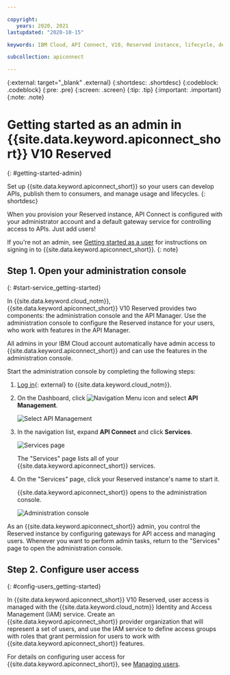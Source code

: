 ```yaml
---

copyright:
   years: 2020, 2021
lastupdated: "2020-10-15"

keywords: IBM Cloud, API Connect, V10, Reserved instance, lifecycle, develop, create, manage, API

subcollection: apiconnect

---
```


{:external: target="_blank" .external} 
{:shortdesc: .shortdesc}
{:codeblock: .codeblock}
{:pre: .pre}
{:screen: .screen}
{:tip: .tip}
{:important: .important}
{:note: .note}

# Getting started as an admin in {{site.data.keyword.apiconnect_short}} V10 Reserved
{: #getting-started-admin}

Set up {{site.data.keyword.apiconnect_short}} so your users can develop APIs, publish them to consumers, and manage usage and lifecycles. 
{: shortdesc}

When you provision your Reserved instance, API Connect is configured with your administrator account and a default gateway service for controlling access to APIs. Just add users!

If you're not an admin, see [Getting started as a user](/docs/apiconnect?topic=apiconnect-getting-started) for instructions on signing in to {{site.data.keyword.apiconnect_short}}.
{: note}


## Step 1. Open your administration console
{: #start-service_getting-started}

In {{site.data.keyword.cloud_notm}}, {{site.data.keyword.apiconnect_short}} V10 Reserved provides two components: the administration console and the API Manager. Use the administration console to configure the Reserved instance for your users, who work with features in the API Manager.

All admins in your IBM Cloud account automatically have admin access to {{site.data.keyword.apiconnect_short}} and can use the features in the administration console.

Start the administration console by completing the following steps:

1. [Log in](https://cloud.ibm.com/login/){: external} to {{site.data.keyword.cloud_notm}}.
  
2. On the Dashboard, click ![Navigation Menu icon](../icons/icon_hamburger.svg "Menu") and select **API Management**.

   ![Select API Management](images/select_api_mgt.png "Select API Management")

3. In the navigation list, expand **API Connect** and click **Services**.

   ![Services page](images/ri_select_service.png "Services page")

   The "Services" page lists all of your {{site.data.keyword.apiconnect_short}} services. 
   
4. On the "Services" page, click your Reserved instance's name to start it.

   {{site.data.keyword.apiconnect_short}} opens to the administration console.

   ![Administration console](images/ri_admin_home.png "Administration console")

As an {{site.data.keyword.apiconnect_short}} admin, you control the Reserved instance by configuring gateways for API access and managing users. Whenever you want to perform admin tasks, return to the "Services" page to open the administration console. 


## Step 2. Configure user access
{: #config-users_getting-started}

In {{site.data.keyword.apiconnect_short}} V10 Reserved, user access is managed with the {{site.data.keyword.cloud_notm}} Identity and Access Management (IAM) service. Create an {{site.data.keyword.apiconnect_short}} provider organization that will represent a set of users, and use the IAM service to define access groups with roles that grant permission for users to work with {{site.data.keyword.apiconnect_short}} features.

For details on configuring user access for {{site.data.keyword.apiconnect_short}}, see [Managing users](/docs/apiconnect?topic=apiconnect-ri-mng-users).

